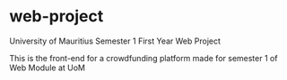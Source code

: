 # web-project
University of Mauritius Semester 1 First Year Web Project

This is the front-end for a crowdfunding platform made for semester 1 of Web Module at UoM
